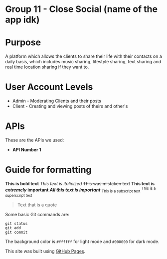 # Group 11 - Close Social (name of the app idk)
# Purpose
A platform which allows the clients to share their life with their contacts on a daily basis, which includes music sharing, lifestyle sharing, text sharing and real time location sharing if they want to.

# User Account Levels
- Admin - Moderating Clients and their posts
- Client - Creating and viewing posts of theirs and other's

# APIs
These are the APIs we used:

- **API Number 1**

# Guide for formatting

**This is bold text**
*This text is italicized*
~~This was mistaken text~~
**This text is _extremely_ important**
***All this text is important***
<sub>This is a subscript text</sub>
<sup>This is a superscript text</sup>
> Text that is a quote

Some basic Git commands are:
```
git status
git add
git commit
```
The background color is `#ffffff` for light mode and `#000000` for dark mode.

This site was built using [GitHub Pages](https://pages.github.com/).
